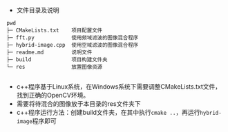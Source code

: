 - 文件目录及说明
```
pwd
├─ CMakeLists.txt    项目配置文件
├─ fft.py            使用频域滤波的图像混合程序
├─ hybrid-image.cpp  使用空域滤波的图像混合程序
├─ readme.md         说明文件
├─ build             项目构建文件夹
└─ res               放置图像资源


```
- c++程序基于Linux系统，在Windows系统下需要调整CMakeLists.txt文件，找到正确的OpenCV环境。
- 需要将待混合的图像放于本目录的res文件夹下
- c++程序运行方法：创建build文件夹，在其中执行`cmake ..`，再运行`hybrid-image`程序即可